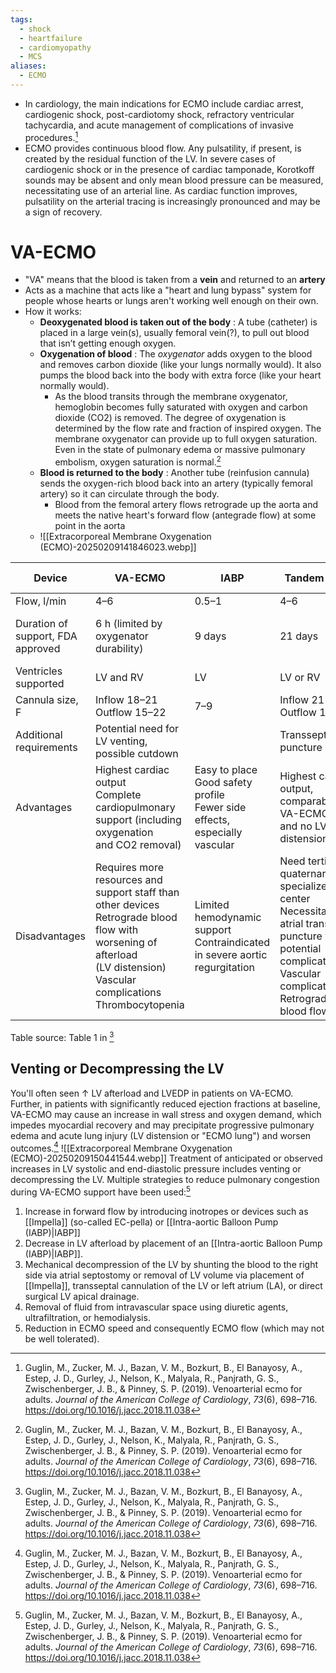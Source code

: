 ```yaml
---
tags:
  - shock
  - heartfailure
  - cardiomyopathy
  - MCS
aliases:
  - ECMO
---
```


- In cardiology, the main indications for ECMO include cardiac arrest, cardiogenic shock, post-cardiotomy shock, refractory ventricular tachycardia, and acute management of complications of invasive procedures.[^guglin]
- ECMO provides continuous blood flow. Any pulsatility, if present, is created by the residual function of the LV. In severe cases of cardiogenic shock or in the presence of cardiac tamponade, Korotkoff sounds may be absent and only mean blood pressure can be measured, necessitating use of an arterial line. As cardiac function improves, pulsatility on the arterial tracing is increasingly pronounced and may be a sign of recovery.
# VA-ECMO

- "VA" means that the blood is taken from a **vein** and returned to an **artery**
- Acts as a machine that acts like a "heart and lung bypass" system for people whose hearts or lungs aren't working well enough on their own.
- How it works:
	- **Deoxygenated blood is taken out of the body** : A tube (catheter) is placed in a large vein(s), usually femoral vein(?), to pull out blood that isn’t getting enough oxygen.  
	- **Oxygenation of blood** : The *oxygenator* adds oxygen to the blood and removes carbon dioxide (like your lungs normally would). It also pumps the blood back into the body with extra force (like your heart normally would).
		- As the blood transits through the membrane oxygenator, hemoglobin becomes fully saturated with oxygen and carbon dioxide (CO2) is removed. The degree of oxygenation is determined by the flow rate and fraction of inspired oxygen. The membrane oxygenator can provide up to full oxygen saturation. Even in the state of pulmonary edema or massive pulmonary embolism, oxygen saturation is normal.[^guglin]
	- **Blood is returned to the body** : Another tube (reinfusion cannula) sends the oxygen-rich blood back into an artery (typically femoral artery) so it can circulate through the body.
		- Blood from the femoral artery flows retrograde up the aorta and meets the native heart's forward flow (antegrade flow) at some point in the aorta
	- ![[Extracorporeal Membrane Oxygenation (ECMO)-20250209141846023.webp]]

|Device|VA-ECMO|IABP|Tandem Heart|Impella (2.5; CP; 5; RP)|
|---|---|---|---|---|
|Flow, l/min|4–6|0.5–1|4–6|2.5–5|
|Duration of support, FDA approved|6 h (limited by oxygenator durability)|9 days|21 days|4 days (2.5, CP),  <br>6 days (5)  <br>14 days (RP)|
|Ventricles supported|LV and RV|LV|LV or RV|LV or RV|
|Cannula size, F|Inflow 18–21  <br>Outflow 15–22|7–9|Inflow 21  <br>Outflow 15–17|12–21|
|Additional requirements|Potential need for LV venting, possible cutdown||Transseptal puncture|Surgical cutdown for Impella 5|
|Advantages|Highest cardiac output  <br>Complete cardiopulmonary support (including oxygenation and CO2 removal)|Easy to place  <br>Good safety profile  <br>Fewer side effects, especially vascular|Highest cardiac output, comparable with VA-ECMO, and no LV distension|Multiple devices to choose from|
|Disadvantages|Requires more resources and support staff than other devices  <br>Retrograde blood flow with worsening of afterload (LV distension)  <br>Vascular complications  <br>Thrombocytopenia|Limited hemodynamic support  <br>Contraindicated in severe aortic regurgitation|Need tertiary or quaternary specialized care center  <br>Necessitates atrial transseptal puncture with its potential complications  <br>Vascular complications  <br>Retrograde blood flow|More invasive and complex to implant than the IABP  <br>Unstable position  <br>Frequent hemolysis  <br>Vascular complications|
Table source: Table 1 in [^guglin]

## Venting or Decompressing the LV

You'll often seen ↑ LV afterload and LVEDP in patients on VA-ECMO. Further, in patients with significantly reduced ejection fractions at baseline, VA-ECMO may cause an increase in wall stress and oxygen demand, which impedes myocardial recovery and may precipitate progressive pulmonary edema and acute lung injury (LV distension or "ECMO lung") and worsen outcomes.[^guglin]
![[Extracorporeal Membrane Oxygenation (ECMO)-20250209150441544.webp]]
Treatment of anticipated or observed increases in LV systolic and end-diastolic pressure includes venting or decompressing the LV. Multiple strategies to reduce pulmonary congestion during VA-ECMO support have been used:[^guglin]
1.	Increase in forward flow by introducing inotropes or devices such as [[Impella]] (so-called EC-pella) or [[Intra-aortic Balloon Pump (IABP)|IABP]]
2.	Decrease in LV afterload by placement of an [[Intra-aortic Balloon Pump (IABP)|IABP]].
3.	Mechanical decompression of the LV by shunting the blood to the right side via atrial septostomy or removal of LV volume via placement of [[Impella]], transseptal cannulation of the LV or left atrium (LA), or direct surgical LV apical drainage.
4. Removal of fluid from intravascular space using diuretic agents, ultrafiltration, or hemodialysis.
5.	Reduction in ECMO speed and consequently ECMO flow (which may not be well tolerated).

[^guglin]: Guglin, M., Zucker, M. J., Bazan, V. M., Bozkurt, B., El Banayosy, A., Estep, J. D., Gurley, J., Nelson, K., Malyala, R., Panjrath, G. S., Zwischenberger, J. B., & Pinney, S. P. (2019). Venoarterial ecmo for adults. _Journal of the American College of Cardiology_, _73_(6), 698–716. https://doi.org/10.1016/j.jacc.2018.11.038